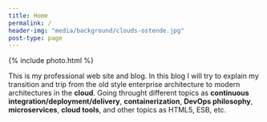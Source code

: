 ```yaml
---
title: Home
permalink: /
header-img: "media/background/clouds-ostende.jpg"
post-type: page
---
```


{% include photo.html %}


This is my professional web site and blog. In this blog I will try to explain my transition and trip from the old style enterprise architecture to modern architectures in the **cloud**. Going throught different topics as **continuous integration/deployment/delivery**, **containerization**, **DevOps philosophy**, **microservices**, **cloud tools**, and other topics as HTML5, ESB, etc.

<!--
# Inspiration

The name of the site starts inspired on my first name (Juan Carlos) in one of the flemish dialects (Jang). Jan is also my name in old Catalan.

Jang... And the cloud. Inspired by my travel to the cloud technologies, and for the tale "Jack and the beans talk". The trip for Jack ends up in a disaster, I bet mine will end up better, but hoping to find the same adventures in the Cloud technologies.
-->  